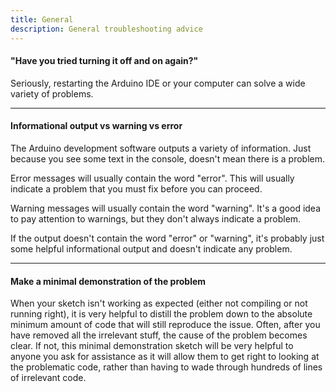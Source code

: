 ```yaml
---
title: General
description: General troubleshooting advice
---
```


#### "Have you tried turning it off and on again?"
Seriously, restarting the Arduino IDE or your computer can solve a wide variety of problems.


---
#### Informational output vs warning vs error
The Arduino development software outputs a variety of information. Just because you see some text in the console, doesn't mean there is a problem.

Error messages will usually contain the word "error". This will usually indicate a problem that you must fix before you can proceed.

Warning messages will usually contain the word "warning". It's a good idea to pay attention to warnings, but they don't always indicate a problem.

If the output doesn't contain the word "error" or "warning", it's probably just some helpful informational output and doesn't indicate any problem.


---
#### Make a minimal demonstration of the problem
When your sketch isn't working as expected (either not compiling or not running right), it is very helpful to distill the problem down to the absolute minimum amount of code that will still reproduce the issue. Often, after you have removed all the irrelevant stuff, the cause of the problem becomes clear. If not, this minimal demonstration sketch will be very helpful to anyone you ask for assistance as it will allow them to get right to looking at the problematic code, rather than having to wade through hundreds of lines of irrelevant code.
